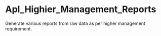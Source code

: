 # Apl_Highier_Management_Reports
Generate various reports from raw data as per higher management requirement. 
